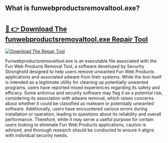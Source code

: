 ## What is funwebproductsremovaltool.exe? 

# <h2><a href="https://exedetect.com/download.php?funwebproductsremovaltool.exe">🔗 👉 Download The funwebproductsremovaltool.exe Repair Tool</a></h2>

[![Download The Repair Tool](https://exedetect.com/download-button.jpg)](https://exedetect.com/download.php?funwebproductsremovaltool.exe)

Funwebproductsremovaltool.exe is an executable file associated with the Fun Web Products Removal Tool, a software developed by Security Stronghold designed to help users remove unwanted Fun Web Products applications and associated adware from their systems. While the tool itself is intended as a legitimate utility for cleaning up potentially unwanted programs, users have reported mixed experiences regarding its safety and efficacy. Some antivirus and security software may flag it as a potential risk, considering its association with adware removal, which raises concerns about whether it could be classified as malware or potentially unwanted software. Additionally, users have encountered various errors during installation or operation, leading to questions about its reliability and overall performance. Therefore, while it may serve a useful purpose for certain users looking to eliminate Fun Web Products applications, caution is advised, and thorough research should be conducted to ensure it aligns with individual security needs.